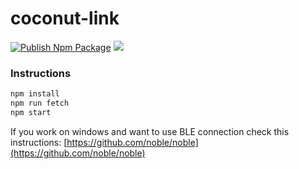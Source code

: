 # coconut-link
[![Publish Npm Package](https://github.com/huintech/coconut-link/actions/workflows/publish-npm-package.yml/badge.svg)](https://github.com/huintech/coconut-link/actions/workflows/publish-npm-package.yml)
![](https://img.shields.io/github/license/openblockcc/openblock-link)

### Instructions
```bash
npm install
npm run fetch
npm start
```

If you work on windows and want to use BLE connection check this instructions: [https://github.com/noble/noble](https://github.com/noble/noble)
